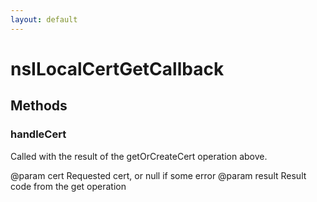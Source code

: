 ```yaml
---
layout: default
---
```


# nsILocalCertGetCallback #

## Methods ##

### handleCert ###

Called with the result of the getOrCreateCert operation above.

@param cert   Requested cert, or null if some error
@param result Result code from the get operation

